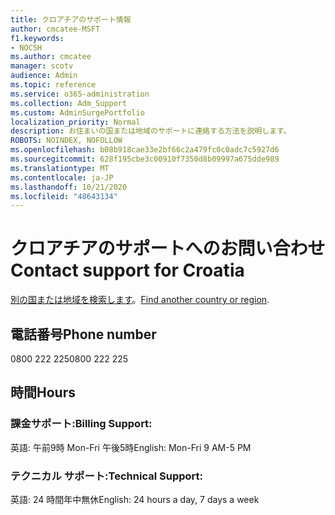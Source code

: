 ```yaml
---
title: クロアチアのサポート情報
author: cmcatee-MSFT
f1.keywords:
- NOCSH
ms.author: cmcatee
manager: scotv
audience: Admin
ms.topic: reference
ms.service: o365-administration
ms.collection: Adm_Support
ms.custom: AdminSurgePortfolio
localization_priority: Normal
description: お住まいの国または地域のサポートに連絡する方法を説明します。
ROBOTS: NOINDEX, NOFOLLOW
ms.openlocfilehash: b08b918cae33e2bf66c2a479fc0c0adc7c5927d6
ms.sourcegitcommit: 628f195cbe3c00910f7350d8b09997a675dde989
ms.translationtype: MT
ms.contentlocale: ja-JP
ms.lasthandoff: 10/21/2020
ms.locfileid: "48643134"
---
```

# <a name="contact-support-for-croatia"></a><span data-ttu-id="ee328-103">クロアチアのサポートへのお問い合わせ</span><span class="sxs-lookup"><span data-stu-id="ee328-103">Contact support for Croatia</span></span>

<span data-ttu-id="ee328-104">[別の国または地域を検索します](../contact-support-for-business-products.md)。</span><span class="sxs-lookup"><span data-stu-id="ee328-104">[Find another country or region](../contact-support-for-business-products.md).</span></span>

## <a name="phone-number"></a><span data-ttu-id="ee328-105">電話番号</span><span class="sxs-lookup"><span data-stu-id="ee328-105">Phone number</span></span>
<span data-ttu-id="ee328-106">0800 222 225</span><span class="sxs-lookup"><span data-stu-id="ee328-106">0800 222 225</span></span>

## <a name="hours"></a><span data-ttu-id="ee328-107">時間</span><span class="sxs-lookup"><span data-stu-id="ee328-107">Hours</span></span>
### <a name="billing-support"></a><span data-ttu-id="ee328-108">課金サポート:</span><span class="sxs-lookup"><span data-stu-id="ee328-108">Billing Support:</span></span>

<span data-ttu-id="ee328-109">英語: 午前9時 Mon-Fri 午後5時</span><span class="sxs-lookup"><span data-stu-id="ee328-109">English: Mon-Fri 9 AM-5 PM</span></span>

### <a name="technical-support"></a><span data-ttu-id="ee328-110">テクニカル サポート:</span><span class="sxs-lookup"><span data-stu-id="ee328-110">Technical Support:</span></span>

<span data-ttu-id="ee328-111">英語: 24 時間年中無休</span><span class="sxs-lookup"><span data-stu-id="ee328-111">English: 24 hours a day, 7 days a week</span></span>
